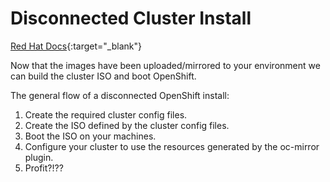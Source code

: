 # Disconnected Cluster Install

[Red Hat Docs](https://docs.redhat.com/en/documentation/openshift_container_platform/4.17/html/disconnected_environments/mirroring-in-disconnected-environments){:target="_blank"}

Now that the images have been uploaded/mirrored to your environment we can build the cluster ISO and boot OpenShift.

The general flow of a disconnected OpenShift install: 

1. Create the required cluster config files.
1. Create the ISO defined by the cluster config files.
1. Boot the ISO on your machines.
1. Configure your cluster to use the resources generated by the oc-mirror plugin.
1. Profit?!??